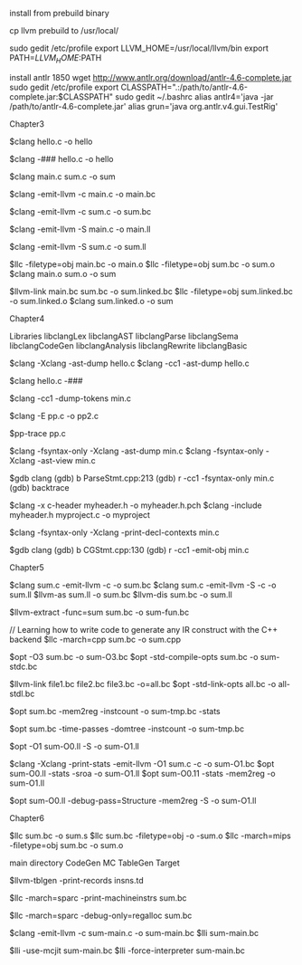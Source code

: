 
install from prebuild binary

cp llvm prebuild to /usr/local/

sudo gedit /etc/profile
export LLVM_HOME=/usr/local/llvm/bin
export PATH=$LLVM_HOME:$PATH

install antlr
 1850  wget http://www.antlr.org/download/antlr-4.6-complete.jar
sudo gedit /etc/profile
export CLASSPATH=".:/path/to/antlr-4.6-complete.jar:$CLASSPATH"
sudo gedit ~/.bashrc
alias antlr4='java -jar /path/to/antlr-4.6-complete.jar'
alias grun='java org.antlr.v4.gui.TestRig'


Chapter3

$clang hello.c -o hello

$clang -### hello.c -o hello

$clang main.c sum.c -o sum

$clang -emit-llvm -c main.c -o main.bc

$clang -emit-llvm -c sum.c -o sum.bc

$clang -emit-llvm -S main.c -o main.ll

$clang -emit-llvm -S sum.c -o sum.ll

$llc -filetype=obj main.bc -o main.o
$llc -filetype=obj sum.bc -o sum.o
$clang main.o sum.o -o sum

$llvm-link main.bc sum.bc -o sum.linked.bc
$llc -filetype=obj sum.linked.bc -o sum.linked.o
$clang sum.linked.o -o sum


Chapter4

Libraries
libclangLex
libclangAST
libclangParse
libclangSema
libclangCodeGen
libclangAnalysis
libclangRewrite
libclangBasic

$clang -Xclang -ast-dump hello.c
$clang -cc1 -ast-dump hello.c

$clang hello.c -###

$clang -cc1 -dump-tokens min.c


$clang -E pp.c -o pp2.c

$pp-trace pp.c

$clang -fsyntax-only -Xclang -ast-dump min.c
$clang -fsyntax-only -Xclang -ast-view min.c

$gdb clang
(gdb) b ParseStmt.cpp:213
(gdb) r -cc1 -fsyntax-only min.c
(gdb) backtrace

$clang -x c-header myheader.h -o myheader.h.pch
$clang -include myheader.h myproject.c -o myproject

$clang -fsyntax-only -Xclang -print-decl-contexts min.c

$gdb clang
(gdb) b CGStmt.cpp:130
(gdb) r -cc1 -emit-obj min.c

Chapter5

$clang sum.c -emit-llvm -c -o sum.bc
$clang sum.c -emit-llvm -S -c -o sum.ll
$llvm-as sum.ll -o sum.bc
$llvm-dis sum.bc -o sum.ll

$llvm-extract -func=sum sum.bc -o sum-fun.bc

// Learning how to write code to generate any IR construct with the C++ backend
$llc -march=cpp sum.bc -o sum.cpp

$opt -O3 sum.bc -o sum-O3.bc
$opt -std-compile-opts sum.bc -o sum-stdc.bc

$llvm-link file1.bc file2.bc file3.bc -o=all.bc
$opt -std-link-opts all.bc -o all-stdl.bc

$opt sum.bc -mem2reg -instcount -o sum-tmp.bc -stats

$opt sum.bc -time-passes -domtree -instcount -o sum-tmp.bc

$opt -O1 sum-O0.ll -S -o sum-O1.ll

$clang -Xclang -print-stats -emit-llvm -O1 sum.c -c -o sum-O1.bc
$opt sum-O0.ll -stats -sroa -o sum-O1.ll
$opt sum-O0.11 -stats -mem2reg -o sum-O1.ll

$opt sum-O0.ll -debug-pass=Structure -mem2reg -S -o sum-O1.ll

Chapter6

$llc sum.bc -o sum.s
$llc sum.bc -filetype=obj -o -sum.o
$llc -march=mips -filetype=obj sum.bc -o sum.o

main directory
CodeGen
MC
TableGen
Target

$llvm-tblgen -print-records insns.td

$llc -march=sparc -print-machineinstrs sum.bc

$llc -march=sparc -debug-only=regalloc sum.bc

$clang -emit-llvm -c sum-main.c -o sum-main.bc
$lli sum-main.bc

$lli -use-mcjit sum-main.bc
$lli -force-interpreter sum-main.bc




